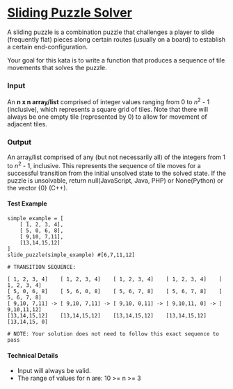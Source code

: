 # [Sliding Puzzle Solver](https://www.codewars.com/kata/5a20eeccee1aae3cbc000090)


A sliding puzzle is a combination puzzle that challenges a player to slide (frequently flat) pieces along certain routes (usually on a board) to establish a certain end-configuration.

Your goal for this kata is to write a function that produces a sequence of tile movements that solves the puzzle.

### Input
An **n x n array/list** comprised of integer values ranging from 0 to $n^2$ - 1 (inclusive), which represents a square grid of tiles. Note that there will always be one empty tile (represented by 0) to allow for movement of adjacent tiles.

### Output
An array/list comprised of any (but not necessarily all) of the integers from 1 to $n^2$ - 1, inclusive. This represents the sequence of tile moves for a successful transition from the initial unsolved state to the solved state. If the puzzle is unsolvable, return null(JavaScript, Java, PHP) or None(Python) or the vector {0} (C++).

#### Test Example
    simple_example = [
        [ 1, 2, 3, 4],
        [ 5, 0, 6, 8],
        [ 9,10, 7,11],
        [13,14,15,12]
    ]
    slide_puzzle(simple_example) #[6,7,11,12]

    # TRANSITION SEQUENCE:

    [ 1, 2, 3, 4]    [ 1, 2, 3, 4]    [ 1, 2, 3, 4]    [ 1, 2, 3, 4]    [ 1, 2, 3, 4]
    [ 5, 0, 6, 8]    [ 5, 6, 0, 8]    [ 5, 6, 7, 8]    [ 5, 6, 7, 8]    [ 5, 6, 7, 8]
    [ 9,10, 7,11] -> [ 9,10, 7,11] -> [ 9,10, 0,11] -> [ 9,10,11, 0] -> [ 9,10,11,12]
    [13,14,15,12]    [13,14,15,12]    [13,14,15,12]    [13,14,15,12]    [13,14,15, 0]

    # NOTE: Your solution does not need to follow this exact sequence to pass

#### Technical Details
- Input will always be valid.
- The range of values for n are: 10 >= n >= 3